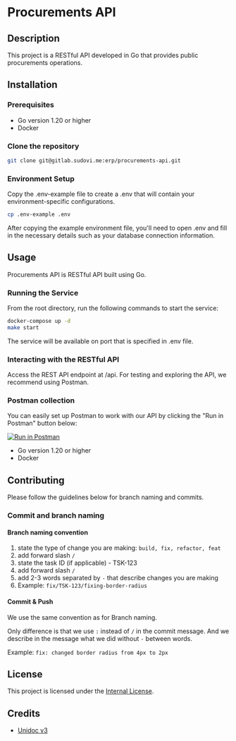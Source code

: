 # Procurements API

## Description

This project is a RESTful API developed in Go that provides public procurements operations.

## Installation

### Prerequisites

- Go version 1.20 or higher
- Docker

### Clone the repository

```bash
git clone git@gitlab.sudovi.me:erp/procurements-api.git
```

### Environment Setup

Copy the .env-example file to create a .env that will contain your environment-specific configurations.

```bash
cp .env-example .env
```

After copying the example environment file, you'll need to open .env and fill in the necessary details such as your database connection information.

## Usage

Procurements API is RESTful API built using Go.

### Running the Service

From the root directory, run the following commands to start the service:

```bash
docker-compose up -d
make start
```

The service will be available on port that is specified in .env file.

### Interacting with the RESTful API

Access the REST API endpoint at /api. For testing and exploring the API, we recommend using Postman.

### Postman collection

You can easily set up Postman to work with our API by clicking the "Run in Postman" button below:

[![Run in Postman](https://run.pstmn.io/button.svg)](https://app.getpostman.com/run-collection/27680596-8e47dce6-074e-4ad0-aca2-38c818ad30b5?action=collection%2Ffork&collection-url=entityId%3D27680596-8e47dce6-074e-4ad0-aca2-38c818ad30b5%26entityType%3Dcollection%26workspaceId%3De27156de-19d4-4c8a-ae2d-9b845d9ea484)

- Go version 1.20 or higher
- Docker

## Contributing

Please follow the guidelines below for branch naming and commits.

### Commit and branch naming

#### Branch naming convention

1. state the type of change you are making: `build, fix, refactor, feat`
2. add forward slash `/`
3. state the task ID (if applicable) - TSK-123
4. add forward slash `/`
5. add 2-3 words separated by `-` that describe changes you are making
6. Example: `fix/TSK-123/fixing-border-radius`

#### Commit & Push

We use the same convention as for Branch naming.

Only difference is that we use `:` instead of `/` in the commit message. And we describe in the message what we did without `-` between words.

Example: `fix: changed border radius from 4px to 2px`

## License

This project is licensed under the [Internal License](LICENCE).

## Credits

- [Unidoc v3](github.com/unidoc/unipdf/v3)
